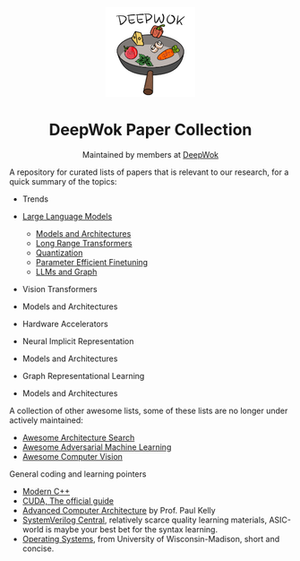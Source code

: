 <br />
<div align="center">
  <a href="https://deepwok.github.io/">
    <img src="./images/deepwok.png" alt="Logo" width="160" height="160">
  </a>

  <h1 align="center">DeepWok Paper Collection</h1>
  <p align="center">
		Maintained by members at
    <a href="https://deepwok.github.io/">DeepWok</a>
  </p>
</div>


A repository for curated lists of papers that is relevant to our research, for a quick summary of the topics:

- Trends 

- [Large Language Models](./llm)
  - [Models and Architectures](./llm/models.md)
  - [Long Range Transformers](./llm/long_range.md)
  - [Quantization](./llm/quantization.md)
  - [Parameter Efficient Finetuning](./llm/peft.md)
  - [LLMs and Graph](./llm/graph.md)

- Vision Transformers 
 - Models and Architectures
 - Hardware Accelerators 

- Neural Implicit Representation 
 - Models and Architectures

- Graph Representational Learning 
 - Models and Architectures

A collection of other awesome lists, some of these lists are no longer under actively maintained:

- [Awesome Architecture Search](https://github.com/markdtw/awesome-architecture-search)
- [Awesome Adversarial Machine Learning](https://github.com/yenchenlin/awesome-adversarial-machine-learning)
- [Awesome Computer Vision](https://github.com/jbhuang0604/awesome-computer-vision)

General coding and learning pointers 

- [Modern C++](https://changkun.de/modern-cpp/en-us/01-intro/)
- [CUDA, The official guide](https://docs.nvidia.com/cuda/cuda-c-programming-guide/index.html#)
- [Advanced Computer Architecture](https://www.imperial.ac.uk/computing/current-students/courses/60001/) by Prof. Paul Kelly
- [SystemVerilog Central](https://www.asic-world.com/systemverilog/index.html), relatively scarce quality learning materials, ASIC-world is maybe your best bet for the syntax learning.
- [Operating Systems](https://pages.cs.wisc.edu/~bart/537/lecturenotes/titlepage.html), from University of Wisconsin-Madison, short and concise.


